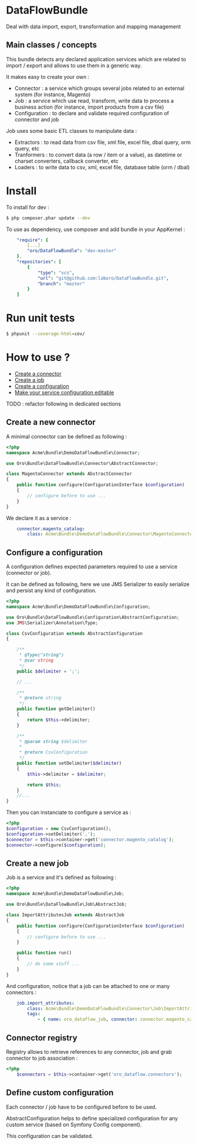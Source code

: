 DataFlowBundle
==============

Deal with data import, export, transformation and mapping management

Main classes /  concepts
------------------------

This bundle detects any declared application services which are related to import / export and allows to use them in a generic way.

It makes easy to create your own :
- Connector : a service which groups several jobs related to an external system (for instance, Magento)
- Job : a service which use read, transform, write data to process a business action (for instance, import products from a csv file)
- Configuration : to declare and validate required configuration of connector and job

Job uses some basic ETL classes to manipulate data :
- Extractors : to read data from csv file, xml file, excel file, dbal query, orm query, etc
- Tranformers : to convert data (a row / item or a value), as datetime or charset converters, callback converter, etc
- Loaders : to write data to csv, xml, excel file, database table (orm / dbal)

Install
=======

To install for dev :

```bash
$ php composer.phar update --dev
```
To use as dependency, use composer and add bundle in your AppKernel :

```yaml
    "require": {
        [...]
        "oro/DataFlowBundle": "dev-master"
    },
    "repositories": [
        {
            "type": "vcs",
            "url": "git@github.com:laboro/DataFlowBundle.git",
            "branch": "master"
        }
    ]

```

Run unit tests
==============

```bash
$ phpunit --coverage-html=cov/
```

How to use ?
============

- [Create a connector](Resources/doc/create_connector.md)
- [Create a job](Resources/doc/create_job.md)
- [Create a configuration](Resources/doc/create_configuration.md)
- [Make your service configuration editable](Resources/doc/configurable_services.md)


TODO : refactor following in dedicated sections


Create a new connector
----------------------

A minimal connector can be defined as following :
```php
<?php
namespace Acme\Bundle\DemoDataFlowBundle\Connector;

use Oro\Bundle\DataFlowBundle\Connector\AbstractConnector;

class MagentoConnector extends AbstractConnector
{
    public function configure(ConfigurationInterface $configuration)
    {
        // configure before to use ...
    }
}
```

We declare it as a service :
```yaml
    connector.magento_catalog:
        class: Acme\Bundle\DemoDataFlowBundle\Connector\MagentoConnector
```

Configure a configuration
-------------------------

A configuration defines expected parameters required to use a service (connector or job).

It can be defined as following, here we use JMS Serializer to easily serialize and persist any kind of configuration.

```php
<?php
namespace Acme\Bundle\DemoDataFlowBundle\Configuration;

use Oro\Bundle\DataFlowBundle\Configuration\AbstractConfiguration;
use JMS\Serializer\Annotation\Type;

class CsvConfiguration extends AbstractConfiguration
{

    /**
     * @Type("string")
     * @var string
     */
    public $delimiter = ';';

    // ...

    /**
     * @return string
     */
    public function getDelimiter()
    {
        return $this->delimiter;
    }

    /**
     * @param string $delimiter
     *
     * @return CsvConfiguration
     */
    public function setDelimiter($delimiter)
    {
        $this->delimiter = $delimiter;

        return $this;
    }
    //...
}
```

Then you can instanciate to configure a service as :
```php
<?php
$configuration = new CsvConfiguration();
$configuration->setDelimiter(',');
$connector = $this->container->get('connector.magento_catalog');
$connector->configure($configuration);
```

Create a new job
----------------

Job is a service and it's defined as following :
```php
<?php
namespace Acme\Bundle\DemoDataFlowBundle\Job;

use Oro\Bundle\DataFlowBundle\Job\AbstractJob;

class ImportAttributesJob extends AbstractJob
{
    public function configure(ConfigurationInterface $configuration)
    {
        // configure before to use ...
    }

    public function run()
    {
        // do some stuff ...
    }
}

```

And configuration, notice that a job can be attached to one or many connectors :
```yaml
    job.import_attributes:
        class: Acme\Bundle\DemoDataFlowBundle\Connector\Job\ImportAttributesJob
        tags:
            - { name: oro_dataflow_job, connector: connector.magento_catalog}
```

Connector registry
------------------

Registry allows to retrieve references to any connector, job and grab connector to job association :
```php
<?php
    $connectors = $this->container->get('oro_dataflow.connectors');
```

Define custom configuration
---------------------------
Each connector / job have to be configured before to be used.

AbstractConfiguration helps to define specialized configuration for any custom service (based on Symfony Config component).

This configuration can be validated.


